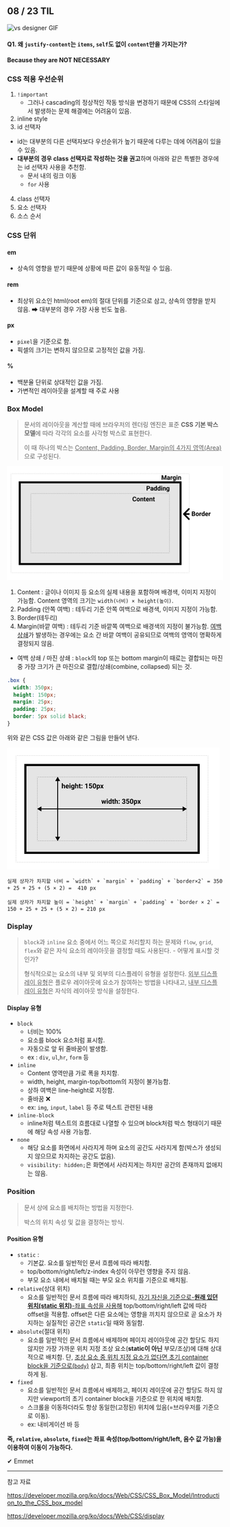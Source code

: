 ## 08 / 23 TIL



![vs designer GIF](https://media1.giphy.com/media/9LQHvkbIzTSLe/giphy.gif?cid=ecf05e47ow2iuidzk71drzkmv2236c6pygkmianl65x28h95&rid=giphy.gif)



#### Q1. 왜 `justify-content`는 `items`, `self`도 없이 `content`만을 가지는가?

**Because they are NOT NECESSARY**

### CSS 적용 우선순위

1. `!important`
   - 그러나 cascading의 정상적인 작동 방식을 변경하기 때문에 CSS의 스타일에서 발생하는 문제 해결에는 어려움이 있음.
2.  inline style
3.  id 선택자
   - id는 대부분의 다른 선택자보다 우선순위가 높기 때문에 다루는 데에 어려움이 있을 수 있음.
   - **대부분의 경우 class 선택자로 작성하는 것을 권고**하며 아래와 같은 특별한 경우에는 id 선택자 사용을 추천함.
     - 문서 내의 링크 이동
     - `for` 사용
4. class 선택자
5. 요소 선택자
6. 소스 순서

### CSS 단위

#### em

- 상속의 영향을 받기 때문에 상황에 따른 값이 유동적일 수 있음.

#### rem

- 최상위 요소인 html(root em)의 절대 단위를 기준으로 삼고, 상속의 영향을 받지 않음. ➡ 대부분의 경우 가장 사용 빈도 높음.

#### px

- `pixel`을 기준으로 함.
- 픽셀의 크기는 변하지 않으므로 고정적인 값을 가짐.

#### %

- 백분율 단위로 상대적인 값을 가짐.
- 가변적인 레이아웃을 설계할 때 주로 사용



### Box Model

> 문서의 레이아웃을 계산할 때에 브라우저의 렌더링 엔진은 표준  **CSS 기본 박스 모델**에 따라 각각의 요소를 사각형 박스로 표현한다.
>
> 이 때 하나의 박스는 <u>Content, Padding, Border, Margin의 4가지 영역(Area)</u>으로 구성된다.



![image-20200824004707683](TIL_200823.assets/image-20200824004707683.png)



1.  Content : 글이나 이미지 등 요소의 실제 내용을 포함하며 배경색, 이미지 지정이 가능함.  Content 영역의 크기는 `width(너비) × height(높이)`.
2.  Padding (안쪽 여백) : 테두리 기준 안쪽 여백으로 배경색, 이미지 지정이 가능함. 
3.  Border(테두리)
4.  Margin(바깥 여백) : 테두리 기준 바깥쪽 여백으로 배경색의 지정이 불가능함. <u>여백 상쇄</u>가 발생하는 경우에는 요소 간 바깥 여백이 공유되므로 여백의 영역이 명확하게 결정되지 않음.
   - 여백 상쇄 / 마진 상쇄 : `block`의 top 또는 bottom margin이 때로는 결합되는 마진 중 가장 크기가 큰 마진으로 결합/상쇄(combine, collapsed) 되는 것.

```css
.box {
  width: 350px;
  height: 150px;
  margin: 25px;
  padding: 25px;
  border: 5px solid black;
}
```

위와 같은 CSS 값은 아래와 같은 그림을 만들어 낸다.

![image-20200824010217440](TIL_200823.assets/image-20200824010217440.png)

```
실제 상자가 차지할 너비 = `width` + `margin` + `padding` + `border×2` = 350 + 25 + 25 + (5 × 2) =  410 px

실제 상자가 차지할 높이 = `height` + `margin` + `padding` + `border × 2` = 150 + 25 + 25 + (5 × 2) = 210 px
```





### Display

> `block`과 `inline` 요소 중에서 어느 쪽으로 처리할지 하는 문제와 `flow`, `grid`, `flex`와 같은 자식 요소의 레이아웃을 결정할 때도 사용된다. - 어떻게 표시할 것인가?
>
> 형식적으로는 요소의 내부 및 외부의 디스플레이 유형을 설정한다. <u>외부 디스플레이 유형</u>은 플로우 레이아웃에 요소가 참여하는 방법을 나타내고, <u>내부 디스플레이 유형</u>은 자식의 레이아웃 방식을 설정한다.

#### Display 유형

- `block`
  - 너비는 100%
  - 요소를 block 요소처럼 표시함.
  - 자동으로 앞 뒤 줄바꿈이 발생함.
  - ex : `div`, `ul`,`hr`, `form` 등
- `inline`
  - Content 영역만큼 가로 폭을 차지함.
  - width, height, margin-top/bottom의 지정이 불가능함.
  - 상하 여백은 line-height로 지정함.
  - 줄바꿈 ❌
  - ex: `img`, `input`, `label` 등 주로 텍스트 관련된 내용
- `inline-block`
  - inline처럼 텍스트의 흐름대로 나열할 수 있으며 block처럼 박스 형태이기 때문에 해당 속성 사용 가능함.
- `none`
  - 해당 요소를 화면에서 사라지게 하며 요소의 공간도 사라지게 함(박스가 생성되지 않으므로 차지하는 공간도 없음).
  - `visibility: hidden;`은 화면에서 사라지게는 하지만 공간의 존재까지 없애지는 않음.

### Position

> 문서 상에 요소를 배치하는 방법을 지정한다.
>
> 박스의 위치 속성 및 값을 결정하는 방식.



#### Position 유형

- `static`  : 
  - 기본값. 요소를 일반적인 문서 흐름에 따라 배치함.
  -  top/bottom/right/left/z-index 속성이 아무런 영향을 주지 않음.
  - 부모 요소 내에서 배치될 때는 부모 요소 위치를 기준으로 배치됨.
- `relative`(상대 위치)
  - 요소를 일반적인 문서 흐름에 따라 배치하되, <u>자기 자신을 기준으로-**원래 있던 위치(static 위치)**-좌표 속성을 사용해</u> top/bottom/right/left 값에 따라 offset을 적용함. offset은 다른 요소에는 영향을 끼치지 않으므로 곧 요소가 차지하는 실질적인 공간은 `static`일 때와 동일함.
- `absolute`(절대 위치)
  - 요소를 일반적인 문서 흐름에서 배제하며 페이지 레이아웃에 공간 할당도 하지 않지만 가장 가까운 위치 지정 조상 요소(**static이 아닌** 부모/조상)에 대해 상대적으로 배치함. 단, <u>조상 요소 중 위치 지정 요소가 없다면 초기 container block을 기준으로(`body`)</u> 삼고, 최종 위치는 top/bottom/right/left 값이 결정하게 됨.
- `fixed`
  - 요소를 일반적인 문서 흐름에서 배제하고, 페이지 레이웃에 공간 할당도 하지 않지만 viewport의 초기 container block을 기준으로 한 위치에 배치함. 
  - 스크롤을 이동하더라도 항상 동일한(고정된) 위치에 있음(=브라우저를 기준으로 이동).
  - ex: 내비게이션 바 등



**즉, `relative`, `absolute`, `fixed`는 좌표 속성(top/bottom/right/left, 음수 값 가능)을 이용하여 이동이 가능하다.**

✔ Emmet





------

참고 자료

https://developer.mozilla.org/ko/docs/Web/CSS/CSS_Box_Model/Introduction_to_the_CSS_box_model

https://developer.mozilla.org/ko/docs/Web/CSS/display





